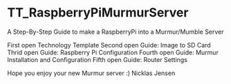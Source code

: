TT_RaspberryPiMurmurServer
==========================

A Step-By-Step Guide to make a RaspberryPi into a Murmur/Mumble Server

First open    Technology Template
Second open   Guide: Image to SD Card
Thrid open    Guide: Raspberry Pi Configuration
Fourth open   Guide: Murmur Installation and Configuration
Fifth open    Guide: Router Settings

Hope you enjoy your new Murmur server :)
Nicklas Jensen
